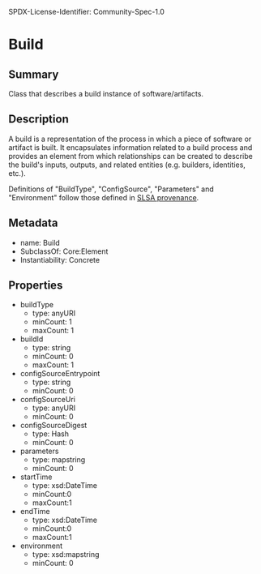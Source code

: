 SPDX-License-Identifier: Community-Spec-1.0

# Build

## Summary

Class that describes a build instance of software/artifacts.

## Description

A build is a representation of the process in which a piece of software or
artifact is built. It encapsulates information related to a build process and
provides an element from which relationships can be created to describe the build's inputs, outputs, and related entities (e.g. builders, identities, etc.).

Definitions of "BuildType", "ConfigSource", "Parameters" and "Environment" follow
those defined in [SLSA provenance](https://slsa.dev/provenance/v0.2).


## Metadata

- name: Build
- SubclassOf: Core:Element
- Instantiability: Concrete

## Properties

- buildType
  - type: anyURI
  - minCount: 1
  - maxCount: 1
- buildId
  - type: string
  - minCount: 0
  - maxCount: 1
- configSourceEntrypoint
  - type: string
  - minCount: 0
- configSourceUri
  - type: anyURI
  - minCount: 0
- configSourceDigest
  - type: Hash
  - minCount: 0
- parameters
  - type: map<string>string
  - minCount: 0
- startTime
  - type: xsd:DateTime
  - minCount:0
  - maxCount:1
- endTime
  - type: xsd:DateTime
  - minCount:0
  - maxCount:1
- environment
  - type: xsd:map<string>string
  - minCount: 0
